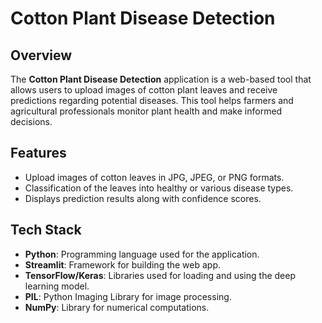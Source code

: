# Cotton Plant Disease Detection

## Overview
The **Cotton Plant Disease Detection** application is a web-based tool that allows users to upload images of cotton plant leaves and receive predictions regarding potential diseases. This tool helps farmers and agricultural professionals monitor plant health and make informed decisions.

## Features
- Upload images of cotton leaves in JPG, JPEG, or PNG formats.
- Classification of the leaves into healthy or various disease types.
- Displays prediction results along with confidence scores.

## Tech Stack
- **Python**: Programming language used for the application.
- **Streamlit**: Framework for building the web app.
- **TensorFlow/Keras**: Libraries used for loading and using the deep learning model.
- **PIL**: Python Imaging Library for image processing.
- **NumPy**: Library for numerical computations.
